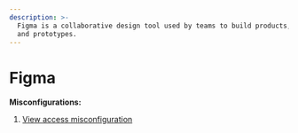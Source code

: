```yaml
---
description: >-
  Figma is a collaborative design tool used by teams to build products, designs
  and prototypes.
---
```


# Figma

**Misconfigurations:**

1. [View access misconfiguration](view-access-misconfiguration.md)

